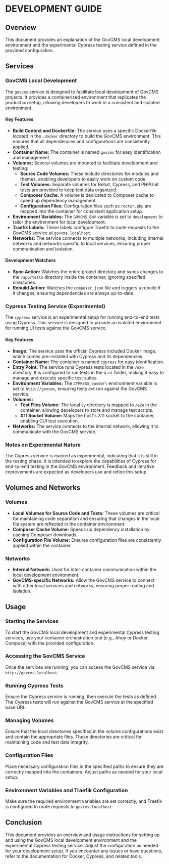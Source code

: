 # DEVELOPMENT GUIDE

## Overview

This document provides an explanation of the GovCMS local development environment and the experimental Cypress testing service defined in the provided configuration.

## Services

### GovCMS Local Development

The `govcms` service is designed to facilitate local development of GovCMS projects. It provides a containerized environment that replicates the production setup, allowing developers to work in a consistent and isolated environment.

#### Key Features

- **Build Context and Dockerfile:** The service uses a specific Dockerfile located in the `.docker` directory to build the GovCMS environment. This ensures that all dependencies and configurations are consistently applied.
- **Container Name:** The container is named `govcms` for easy identification and management.
- **Volumes:** Several volumes are mounted to facilitate development and testing:
  - **Source Code Volumes:** These include directories for modules and themes, enabling developers to easily work on custom code.
  - **Test Volumes:** Separate volumes for Behat, Cypress, and PHPUnit tests are provided to keep test data organized.
  - **Composer Cache:** A volume is dedicated to Composer cache to speed up dependency management.
  - **Configuration Files:** Configuration files such as `rector.php` are mapped into the container for consistent application setup.
- **Environment Variables:** The `GOVCMS_ENV` variable is set to `development` to tailor the environment for local development.
- **Traefik Labels:** These labels configure Traefik to route requests to the GovCMS service at `govcms.localhost`.
- **Networks:** The service connects to multiple networks, including internal networks and networks specific to local services, ensuring proper communication and isolation.

#### Development Watchers

- **Sync Action:** Watches the entire project directory and syncs changes to the `/app/tests` directory inside the container, ignoring specified directories.
- **Rebuild Action:** Watches the `composer.json` file and triggers a rebuild if it changes, ensuring dependencies are always up-to-date.

### Cypress Testing Service (Experimental)

The `cypress` service is an experimental setup for running end-to-end tests using Cypress. This service is designed to provide an isolated environment for running UI tests against the GovCMS service.

#### Key Features

- **Image:** The service uses the official Cypress included Docker image, which comes pre-installed with Cypress and its dependencies.
- **Container Name:** The container is named `cypress` for easy identification.
- **Entry Point:** The service runs Cypress tests located in the `/e2e` directory. It is configured to run tests in the `4-ui` folder, making it easy to manage and execute specific test suites.
- **Environment Variables:** The `CYPRESS_baseUrl` environment variable is set to `http://govcms`, ensuring tests are run against the GovCMS service.
- **Volumes:** 
  - **Test Files Volume:** The local `cy` directory is mapped to `/e2e` in the container, allowing developers to store and manage test scripts.
  - **X11 Socket Volume:** Maps the host's X11 socket to the container, enabling GUI test execution.
- **Networks:** The service connects to the internal network, allowing it to communicate with the GovCMS service.

### Notes on Experimental Nature

The Cypress service is marked as experimental, indicating that it is still in the testing phase. It is intended to explore the capabilities of Cypress for end-to-end testing in the GovCMS environment. Feedback and iterative improvements are expected as developers use and refine this setup.

## Volumes and Networks

### Volumes

- **Local Volumes for Source Code and Tests:** These volumes are critical for maintaining code separation and ensuring that changes in the local file system are reflected in the container environment.
- **Composer Cache Volume:** Speeds up dependency installation by caching Composer downloads.
- **Configuration File Volume:** Ensures configuration files are consistently applied within the container.

### Networks

- **Internal Network:** Used for inter-container communication within the local development environment.
- **GovCMS-specific Networks:** Allow the GovCMS service to connect with other local services and networks, ensuring proper routing and isolation.

## Usage

### Starting the Services

To start the GovCMS local development and experimental Cypress testing services, use your container orchestration tool (e.g., Ahoy or Docker Compose) with the provided configuration.

### Accessing the GovCMS Service

Once the services are running, you can access the GovCMS service via `http://govcms.localhost`.

### Running Cypress Tests

Ensure the Cypress service is running, then execute the tests as defined. The Cypress tests will run against the GovCMS service at the specified base URL.

### Managing Volumes

Ensure that the local directories specified in the volume configurations exist and contain the appropriate files. These directories are critical for maintaining code and test data integrity.

### Configuration Files

Place necessary configuration files in the specified paths to ensure they are correctly mapped into the containers. Adjust paths as needed for your local setup.

### Environment Variables and Traefik Configuration

Make sure the required environment variables are set correctly, and Traefik is configured to route requests to `govcms.localhost`.

## Conclusion

This document provides an overview and usage instructions for setting up and using the GovCMS local development environment and the experimental Cypress testing service. Adjust the configuration as needed for your development setup. If you encounter any issues or have questions, refer to the documentation for Docker, Cypress, and related tools.
